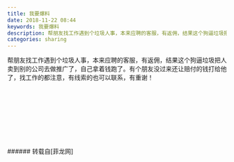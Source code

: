 ```yaml
---
title: 我要爆料
date: 2018-11-22 08:44
keywords: 我要爆料
description: 帮朋友找工作遇到个垃圾人事，本来应聘的客服，有返佣，结果这个狗逼垃圾把人卖到别的公司去做推广了，自己拿着钱跑了。有个朋友没过来还让赔付的钱打给他了，找工作的都注意，有线索的也可以联系，有重谢！
categories: sharing
---
```

<td class="t_f" id="postmessage_2328925">

帮朋友找工作遇到个垃圾人事，本来应聘的客服，有返佣，结果这个狗逼垃圾把人卖到别的公司去做推广了，自己拿着钱跑了。有个朋友没过来还让赔付的钱打给他了，找工作的都注意，有线索的也可以联系，有重谢！<br/>
<img alt="" border="0" class="zoom" data-cf-modified-1755bec22463c2ba8d69a68e-="" file="http://www.flw.ph/data/appbyme/upload/image/201811/22/FHhBuWet4wMh.jpg" id="aimg_Pt8Rr" lazyloadthumb="1" onclick="" onmouseover="" src="http://www.flw.ph/data/appbyme/upload/image/201811/22/FHhBuWet4wMh.jpg"/><br/>
<br/>
<img alt="" border="0" class="zoom" data-cf-modified-1755bec22463c2ba8d69a68e-="" file="http://www.flw.ph/data/appbyme/upload/image/201811/22/PrMBIcdBpIzI.jpg" id="aimg_KnUnU" lazyloadthumb="1" onclick="" onmouseover="" src="http://www.flw.ph/data/appbyme/upload/image/201811/22/PrMBIcdBpIzI.jpg"/><br/>
<br/>
<img alt="" border="0" class="zoom" data-cf-modified-1755bec22463c2ba8d69a68e-="" file="http://www.flw.ph/data/appbyme/upload/image/201811/22/MGgGhcJLXNnT.jpg" id="aimg_VwMQ3" lazyloadthumb="1" onclick="" onmouseover="" src="http://www.flw.ph/data/appbyme/upload/image/201811/22/MGgGhcJLXNnT.jpg"/><br/>
<br/>
<img alt="" border="0" class="zoom" data-cf-modified-1755bec22463c2ba8d69a68e-="" file="http://www.flw.ph/data/appbyme/upload/image/201811/22/T4KyoKFhKbRs.jpg" id="aimg_JL52Y" lazyloadthumb="1" onclick="" onmouseover="" src="http://www.flw.ph/data/appbyme/upload/image/201811/22/T4KyoKFhKbRs.jpg"/><br/>
<br/>
<img alt="" border="0" class="zoom" data-cf-modified-1755bec22463c2ba8d69a68e-="" file="http://www.flw.ph/data/appbyme/upload/image/201811/22/lpaoAi6Fezf6.jpg" id="aimg_B0cj8" lazyloadthumb="1" onclick="" onmouseover="" src="http://www.flw.ph/data/appbyme/upload/image/201811/22/lpaoAi6Fezf6.jpg"/><br/>
<br/>
<img alt="" border="0" class="zoom" data-cf-modified-1755bec22463c2ba8d69a68e-="" file="http://www.flw.ph/data/appbyme/upload/image/201811/22/4Kxtpfsi5LU6.jpg" id="aimg_zh1eH" lazyloadthumb="1" onclick="" onmouseover="" src="http://www.flw.ph/data/appbyme/upload/image/201811/22/4Kxtpfsi5LU6.jpg"/><br/>
<br/>
<img alt="" border="0" class="zoom" data-cf-modified-1755bec22463c2ba8d69a68e-="" file="http://www.flw.ph/data/appbyme/upload/image/201811/22/YT0sLwfpB6UM.jpg" id="aimg_YWn8N" lazyloadthumb="1" onclick="" onmouseover="" src="http://www.flw.ph/data/appbyme/upload/image/201811/22/YT0sLwfpB6UM.jpg"/><br/>
<br/>
<img alt="" border="0" class="zoom" data-cf-modified-1755bec22463c2ba8d69a68e-="" file="http://www.flw.ph/data/appbyme/upload/image/201811/22/QwPHsTH0HDL1.jpg" id="aimg_aW77K" lazyloadthumb="1" onclick="" onmouseover="" src="http://www.flw.ph/data/appbyme/upload/image/201811/22/QwPHsTH0HDL1.jpg"/><br/>
<br/>
</td>
###### 转载自[菲龙网]